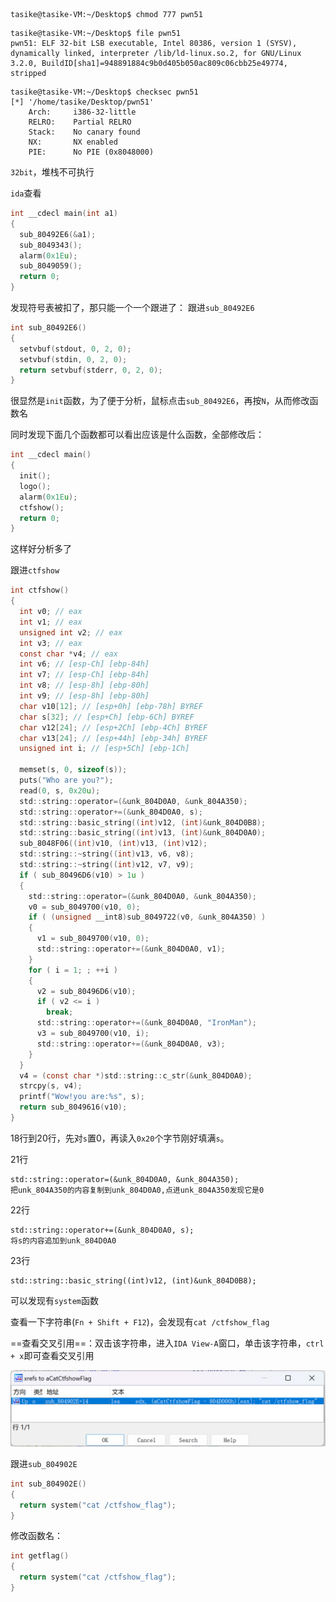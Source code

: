```
tasike@tasike-VM:~/Desktop$ chmod 777 pwn51
```

```
tasike@tasike-VM:~/Desktop$ file pwn51
pwn51: ELF 32-bit LSB executable, Intel 80386, version 1 (SYSV), dynamically linked, interpreter /lib/ld-linux.so.2, for GNU/Linux 3.2.0, BuildID[sha1]=948891884c9b0d405b050ac809c06cbb25e49774, stripped
```

```
tasike@tasike-VM:~/Desktop$ checksec pwn51
[*] '/home/tasike/Desktop/pwn51'
    Arch:     i386-32-little
    RELRO:    Partial RELRO
    Stack:    No canary found
    NX:       NX enabled
    PIE:      No PIE (0x8048000)
```

`32bit`，堆栈不可执行

`ida`查看

```c
int __cdecl main(int a1)
{
  sub_80492E6(&a1);
  sub_8049343();
  alarm(0x1Eu);
  sub_8049059();
  return 0;
}
```

发现符号表被扣了，那只能一个一个跟进了：
跟进`sub_80492E6`

```c
int sub_80492E6()
{
  setvbuf(stdout, 0, 2, 0);
  setvbuf(stdin, 0, 2, 0);
  return setvbuf(stderr, 0, 2, 0);
}
```

很显然是`init`函数，为了便于分析，鼠标点击`sub_80492E6`，再按`N`，从而修改函数名

同时发现下面几个函数都可以看出应该是什么函数，全部修改后：

```c
int __cdecl main()
{
  init();
  logo();
  alarm(0x1Eu);
  ctfshow();
  return 0;
}
```

这样好分析多了

跟进`ctfshow`

```c
int ctfshow()
{
  int v0; // eax
  int v1; // eax
  unsigned int v2; // eax
  int v3; // eax
  const char *v4; // eax
  int v6; // [esp-Ch] [ebp-84h]
  int v7; // [esp-Ch] [ebp-84h]
  int v8; // [esp-8h] [ebp-80h]
  int v9; // [esp-8h] [ebp-80h]
  char v10[12]; // [esp+0h] [ebp-78h] BYREF
  char s[32]; // [esp+Ch] [ebp-6Ch] BYREF
  char v12[24]; // [esp+2Ch] [ebp-4Ch] BYREF
  char v13[24]; // [esp+44h] [ebp-34h] BYREF
  unsigned int i; // [esp+5Ch] [ebp-1Ch]

  memset(s, 0, sizeof(s));
  puts("Who are you?");
  read(0, s, 0x20u);
  std::string::operator=(&unk_804D0A0, &unk_804A350);
  std::string::operator+=(&unk_804D0A0, s);
  std::string::basic_string((int)v12, (int)&unk_804D0B8);
  std::string::basic_string((int)v13, (int)&unk_804D0A0);
  sub_8048F06((int)v10, (int)v13, (int)v12);
  std::string::~string((int)v13, v6, v8);
  std::string::~string((int)v12, v7, v9);
  if ( sub_80496D6(v10) > 1u )
  {
    std::string::operator=(&unk_804D0A0, &unk_804A350);
    v0 = sub_8049700(v10, 0);
    if ( (unsigned __int8)sub_8049722(v0, &unk_804A350) )
    {
      v1 = sub_8049700(v10, 0);
      std::string::operator+=(&unk_804D0A0, v1);
    }
    for ( i = 1; ; ++i )
    {
      v2 = sub_80496D6(v10);
      if ( v2 <= i )
        break;
      std::string::operator+=(&unk_804D0A0, "IronMan");
      v3 = sub_8049700(v10, i);
      std::string::operator+=(&unk_804D0A0, v3);
    }
  }
  v4 = (const char *)std::string::c_str(&unk_804D0A0);
  strcpy(s, v4);
  printf("Wow!you are:%s", s);
  return sub_8049616(v10);
}
```

18行到20行，先对`s`置0，再读入`0x20`个字节刚好填满`s`。

21行

```
std::string::operator=(&unk_804D0A0, &unk_804A350);
把unk_804A350的内容复制到unk_804D0A0,点进unk_804A350发现它是0
```

22行

```
std::string::operator+=(&unk_804D0A0, s);
将s的内容追加到unk_804D0A0
```

23行

```
std::string::basic_string((int)v12, (int)&unk_804D0B8);

```













可以发现有`system`函数

查看一下字符串(`Fn + Shift + F12`)，会发现有`cat /ctfshow_flag`

==查看交叉引用==：双击该字符串，进入`IDA View-A`窗口，单击该字符串，`ctrl + x`即可查看交叉引用

![](交叉引用.png)

跟进`sub_804902E`

```c
int sub_804902E()
{
  return system("cat /ctfshow_flag");
}
```

修改函数名：
```c
int getflag()
{
  return system("cat /ctfshow_flag");
}
```

